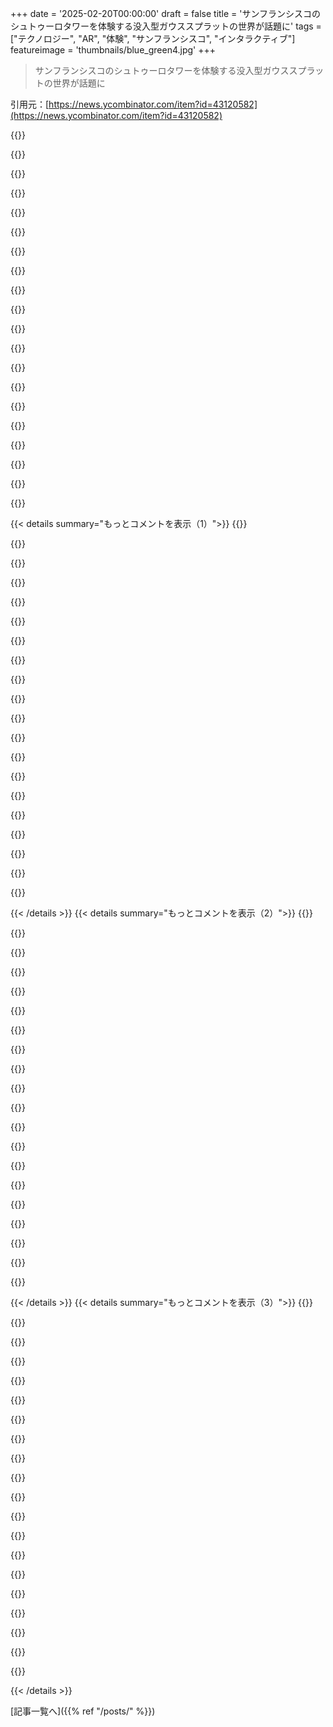 +++
date = '2025-02-20T00:00:00'
draft = false
title = 'サンフランシスコのシュトゥーロタワーを体験する没入型ガウススプラットの世界が話題に'
tags = ["テクノロジー", "AR", "体験", "サンフランシスコ", "インタラクティブ"]
featureimage = 'thumbnails/blue_green4.jpg'
+++

> サンフランシスコのシュトゥーロタワーを体験する没入型ガウススプラットの世界が話題に

引用元：[https://news.ycombinator.com/item?id=43120582](https://news.ycombinator.com/item?id=43120582)

{{<matomeQuote body="同じ作者の『Tunnel Vision: An Unauthorized BART Ride』をおすすめするよ。めっちゃ良いドキュメンタリー映画で、YouTubeで無料で見れるよ。" userName="FinnKuhn" createdAt="2025-02-21T12:49:38" color="#ff5733">}}

{{<matomeQuote body="電車が動き始めた時に頭に浮かんだのが“Good morning, and welcome to the Black Mesa transit system”だよ。" userName="franky47" createdAt="2025-02-21T15:44:49" color="">}}

{{<matomeQuote body="90年代の子どもとして、これが当時の未来予想の通りの“サイバースペースの博物館”の一例だと思う。夢を続けてくれてありがとう！" userName="mortenjorck" createdAt="2025-02-21T02:24:15" color="#38d3d3">}}

{{<matomeQuote body="俺もそう思った！開いた瞬間、Encartaの3Dバーチャルツアーを思い出したよ。" userName="biofox" createdAt="2025-02-21T09:37:02" color="">}}

{{<matomeQuote body="人工博物館プロジェクトにも興味あるかも。色んな場所にそのサイバースペースの夢が実現されてるから！" userName="aa-jv" createdAt="2025-02-21T11:34:31" color="">}}

{{<matomeQuote body="これと似た感じのもので1980年代のDomesdayプロジェクトが思い出される。1986年に出たもので、静止画像をクリックして移動するだけだったけどね。" userName="gertrunde" createdAt="2025-02-21T13:06:11" color="">}}

{{<matomeQuote body="昔、ラジオ技術者の友達に西脚のエレベーターで上に連れて行ってもらった。小さくて圧迫感があったけど、景色は最高だったよ！" userName="DonHopkins" createdAt="2025-02-21T01:03:37" color="">}}

{{<matomeQuote body="これを自分で作る方法をもっと詳細に知りたいな。自分のスプラットを有名な場所のコラボライブラリに貢献したいし、インタラクティブなものをWikipediaに追加できそう！" userName="Samin100" createdAt="2025-02-20T22:45:16" color="#ff5733">}}

{{<matomeQuote body="https://reddit.com/r/GaussianSplatting/ では、このテーマについて少しずつ話してるね。また、https://radiancefields.com/ は最新の進展を報告しているよ。" userName="corysama" createdAt="2025-02-20T23:41:29" color="#ff33a1">}}

{{<matomeQuote body="詳しくはツイッターのスレッドで少し色付けしたよ。" userName="akanet" createdAt="2025-02-20T23:05:38" color="">}}

{{<matomeQuote body="こちらにコメントのリンクがありますね。" userName="wonger_" createdAt="2025-02-20T23:21:45" color="">}}

{{<matomeQuote body="最初の投稿だけ表示されてて、それ以降のスレッドが読み込まれないみたい。" userName="pbronez" createdAt="2025-02-21T14:04:28" color="">}}

{{<matomeQuote body="俺は普通に動いてるよ。" userName="marcellus23" createdAt="2025-02-21T15:51:07" color="">}}

{{<matomeQuote body="フォトグラメトリーと同じ流れで、たくさんの画像や動画を撮影して、SOTAのガウシャンスプラッティングツールに統合する感じかな。" userName="42lux" createdAt="2025-02-21T08:43:47" color="">}}

{{<matomeQuote body="試せるアプリがあるよ。<a href=”https://scaniverse.com/”>https://scaniverse.com/</a>で、スマホのGPUを使ってスプラットするんだ。" userName="sm_park" createdAt="2025-02-21T16:06:06" color="">}}

{{<matomeQuote body="サンフランシスコってほんと美しいな。なんとも言えない静けさがあるんだ。南から電車で来るときの霧が丘を流れる様子とか、スートロの景色とか、塔の近くのユーカリの木のトローブとか。これがその静けさを捉えてる。" userName="dmazin" createdAt="2025-02-21T09:05:08" color="#ff33a1">}}

{{<matomeQuote body="著者のVincent Wooは霧の素晴らしいタイムラプス動画もいくつか持ってるよ！<a href=”https://www.youtube.com/playlist?list=PLXhk-g2kj99k6FMp2tZ2X...”>ここから見れるよ。</a>" userName="archagon" createdAt="2025-02-23T06:06:09" color="">}}

{{<matomeQuote body="メタバーススタンダードフォーラム、最近ガウシャンスプラッティングについて活動があったらしいよ。標準化が早すぎるかどうか議論中。3月5日にニアンティックとセシウムの講演者を迎えたタウンホールがあるみたい。詳しくは<a href=”https://metaverse-standards.org/event/gaussian-splats-town-h...”>こちら。</a>他の関連トークもあるよ。" userName="kevthecoder" createdAt="2025-02-21T09:51:15" color="#785bff">}}

{{<matomeQuote body="それすごい！2009年頃に、スートロタワーの展望スポットからデジカメで高解像度の写真をたくさん撮って、Microsoft Photosynthで合成したら、驚くほど高解像度のポイントクラウドができたんだ。再びその結果を見たいな。<a href=”https://en.wikipedia.org/wiki/Photosynth”>こちらを参照。</a>" userName="bastawhiz" createdAt="2025-02-21T00:30:19" color="#38d3d3">}}

{{<matomeQuote body="塔からのギガピクセル画像がリリースされたって。<a href=”https://explore.sutrotower.com/”>ここでチェックしてみて。</a>" userName="akanet" createdAt="2025-02-21T00:31:00" color="">}}

{{< details summary="もっとコメントを表示（1）">}}
{{<matomeQuote body="素晴らしい作品だね。今まで体験した中で一番いいガウススプラッティングだわ。特に遠くの物体や空の表現が素晴らしかった。VRモードに切り替えた時に気づいたことが多くて驚いた。" userName="michaeloder" createdAt="2025-02-20T22:59:58" color="#785bff">}}

{{<matomeQuote body="Sutro Towerのアンテナは、10のテレビ局、3つのFMラジオ局、そして法律執行機関やタクシー、学校バス、無線インターネットなど20の通信ユーザーに利用されてて、ベイエリア全体に信号を送信してるんだ。" userName="toephu2" createdAt="2025-02-21T00:14:41" color="#45d325">}}

{{<matomeQuote body="Sutroがまだ現役のラジオ塔だって考えたこともなかった。SFのランドマークだから、もう廃止されたもんだと思ってたよ。" userName="roughly" createdAt="2025-02-21T07:59:02" color="">}}

{{<matomeQuote body="すごい体験だった。昨晩MQ3で試したけど、あれだけフォトリアルなものは初めてだ。ただMQ3がパンクしそうになって、リアルに部屋が透けて見えたくらい。座って始めればよかったけど、低フレームレートと不正確な地平線で転倒の危険があった。" userName="PaulHoule" createdAt="2025-02-21T14:22:27" color="#ff5c5c">}}

{{<matomeQuote body="投稿ありがとう！本当にクールなプロジェクトだね。スプラット体験とその方法論を共有してくれて感謝！" userName="czbond" createdAt="2025-02-21T02:50:17" color="#ff33a1">}}

{{<matomeQuote body="2023年5月にレベル6で30分過ごす特権があったけど、想像以上に素晴らしかった。少しでも高所恐怖症があるなら、全体が悪夢になるかも。" userName="chriscjcj" createdAt="2025-02-21T03:23:36" color="">}}

{{<matomeQuote body="どうやってその機会を得たの？" userName="arjvik" createdAt="2025-02-21T05:18:05" color="">}}

{{<matomeQuote body="サンフランシスコで放送テレビの仕事をしてて、上の施設のメンテナンスを担当しているエンジニアと親友なんだ。10年も前から行こうって話してたのに、やっと実現したよ。" userName="chriscjcj" createdAt="2025-02-21T05:44:05" color="">}}

{{<matomeQuote body="すごくクールだけど、幾何学的な小さなクセで”アンキャニー・バレー”を感じるのが気になる。こういうスプラットを自動で3Dモデルに変換する後処理ステップがあったらいいな。" userName="falcor84" createdAt="2025-02-20T22:27:55" color="#ff33a1">}}

{{<matomeQuote body="これは最近の論文にある凸スプラッティングのアイデアに近いね。凸形状を使って、実際の3Dオブジェクトを近似する方がガウスよりも適しているかも。" userName="c-fe" createdAt="2025-02-20T23:36:25" color="">}}

{{<matomeQuote body="すごいね！これは面白い作品だね！" userName="lbeckman314" createdAt="2025-02-20T23:50:47" color="">}}

{{<matomeQuote body="Meta Quest 3はすごい負荷がかかるね。動画が15秒遅れて、没入感がすごくズレるし、ほんとに倒れそうになる。見た目はめっちゃ綺麗なのにもったいない！" userName="cloudfudge" createdAt="2025-02-21T14:03:04" color="">}}

{{<matomeQuote body="不思議だね。Intelの統合グラフィックスだと全然問題なくて、15〜20fpsでもすぐ始まるし、反応もいいよ。" userName="itishappy" createdAt="2025-02-21T14:23:49" color="">}}

{{<matomeQuote body="悪いのはどっちなんだろうね？Meta Quest本体かな、ウェブサイトの3D実装かな？古いノートパソコンでは問題ないし。" userName="poutrathor" createdAt="2025-02-21T14:15:55" color="">}}

{{<matomeQuote body="QuestのSnapdragon GPUはタイルレンダリングの設計だよ。ガウシアン・スプラットの描画はその設計にすごい負荷がかかるからね。動かすために必要なオーバードローやアルファブレンディングが多くて、モバイルGPUには厳しいんだ。構造的な問題だよ。" userName="ladon86" createdAt="2025-02-21T17:24:50" color="#ff33a1">}}

{{<matomeQuote body="でも、Metaの技術デモではQuestプラットフォームでもすごい映像が描ける可能性があるってことだね。" userName="OrangeMusic" createdAt="2025-02-24T16:45:36" color="">}}

{{<matomeQuote body="Questは性能不足で、基本的にミッドレンジのAndroidフォンみたいだね。もっと効率的なコーディングか、簡単なモデルにすれば助けになるよ。Scaniverseの中では良いフレームレートを出してるけど、モデルは簡素で見た目がイマイチなんだ。" userName="PaulHoule" createdAt="2025-02-21T14:25:02" color="">}}

{{<matomeQuote body="見た目がめっちゃ素晴らしいし、iGPUでもサクサク動く感じがする。魔法みたいだね。カメラを動かすとオブジェクトがちらつくのはなんでだろう？近寄ると表面が透けるのも気になる。" userName="jcarrano" createdAt="2025-02-21T16:45:33" color="#785bff">}}

{{<matomeQuote body="これはほんとにクールだね。ガウシアン・スプラッティングの技術が特定の視点からリアルに見える印象を与えてる気がする。しばらくはGoogle Earthより見た目がいいかも。" userName="accrual" createdAt="2025-02-21T15:27:38" color="">}}

{{<matomeQuote body="これ最高だよ！数年前に引っ越してからSutro Towerに魅了されてる。アンテナが何のためか見えるのもいいね。" userName="nickvec" createdAt="2025-02-21T04:48:24" color="">}}


{{< /details >}}
{{< details summary="もっとコメントを表示（2）">}}
{{<matomeQuote body="めっちゃキレイ！映像と音楽の組み合わせが懐かしい気持ちにさせてくれた。昔働いていた街にしばらく行けてないから余計にね。" userName="FlamingMoe" createdAt="2025-02-20T22:37:47" color="#ff33a1">}}

{{<matomeQuote body="同じ気持ちだった！素晴らしい作品だね！" userName="null0pointer" createdAt="2025-02-21T03:34:58" color="">}}

{{<matomeQuote body="これすごい！生物や文化のキャプチャーに使うものを作ってるんだけど、JSデコーダーについて詳しく教えてくれない？Playcanvas Reactと一緒に使えるかな？" userName="amgee" createdAt="2025-02-22T19:32:27" color="#38d3d3">}}

{{<matomeQuote body="これをアップストリームに持っていこうとしてるから、PlayCanvasが今後話題にすると思うよ。参考になるのはCPUデコーダーのこちら：<a href=”https://github.com/vincentwoo/blog/blob/master/3d/sutro_towe...”>https://github.com/vincentwoo/blog/blob/master/3d/sutro_towe...</a>、GPUデコーダーのはこちら：<a href=”https://github.com/vincentwoo/blog/blob/master/3d/sutro_towe...”>https://github.com/vincentwoo/blog/blob/master/3d/sutro_towe...</a>。フォーマットの詳細はここで確認してね：<a href=”https://github.com/nerfstudio-project/gsplat/blob/main/gspla...”>https://github.com/nerfstudio-project/gsplat/blob/main/gspla...</a>。" userName="akanet" createdAt="2025-02-23T09:40:41" color="#38d3d3">}}

{{<matomeQuote body="このアプリはPlayCanvas Web Componentsで作られてるよ：<a href=”https://github.com/playcanvas/web-components/”>https://github.com/playcanvas/web-components/</a>。PlayCanvas Reactと似てるけど、完全にWeb Componentsベースの構造なんだ。両方のフレームワークで同じスクリプトが使えるよ。" userName="ovenchips" createdAt="2025-02-22T20:03:41" color="#785bff">}}

{{<matomeQuote body="これってReactのリリース前から作業してたのかな？それともWeb Componentsを選んだ特別な理由があったの？リアルタイムデータを取り込んでXR/ARができればいいなって思ってるけど、HTML/CSS/JS以外はあまり詳しくないんだ。" userName="amgee" createdAt="2025-02-22T20:41:50" color="">}}

{{<matomeQuote body="もしTunnel Vision（同じ作者）がまだ見てなかったら、ぜひ観てみて。ほんと素晴らしいプロジェクトをやってる人だよ。" userName="thot_experiment" createdAt="2025-02-20T22:30:20" color="">}}

{{<matomeQuote body="BARTの前面からの動画は結構退屈だけど、良い動画だよ。アルプスを走る機関車の方が面白いよ。" userName="pinoy420" createdAt="2025-02-20T22:42:23" color="">}}

{{<matomeQuote body="文脈が内容を定義する。" userName="thot_experiment" createdAt="2025-02-20T23:14:26" color="">}}

{{<matomeQuote body="ん？" userName="akanet" createdAt="2025-02-20T23:14:02" color="">}}

{{<matomeQuote body="いいね！" userName="derwiki" createdAt="2025-02-21T05:08:10" color="">}}

{{<matomeQuote body="おい、俺のサインは何て書いてある？" userName="pinoy420" createdAt="2025-02-21T05:53:18" color="">}}

{{<matomeQuote body="大都市から始めて、どこでも高品質なガウシアン・スプラットを生成するのはどれくらい現実的かな？最終的には、現実の場所でゲームやインタラクティブ体験ができるといいなと思う。Microsoft Flight Simulatorみたいにドローンで飛ぶことから始められるはず。ただ、訓練用AIにとってリアルなシナリオを生成するのには役立つかも。" userName="armchairhacker" createdAt="2025-02-21T01:20:32" color="#785bff">}}

{{<matomeQuote body="衝突処理はスプラットデータから逆算するのはそんなに難しくないと思う。高品質なスプラットがどこでも見られるのは、今後10年で実現するんじゃないかな？スケーリングやLoD、ストリーミングの問題は未解決だけど、早期の研究は promising だよ。" userName="akanet" createdAt="2025-02-21T01:48:54" color="">}}

{{<matomeQuote body="スプラットデータと衝突についてのリソースを教えてくれない？特に植物のスプラットデータからの測定に興味があるんだ。薄い葉っぱのような平面を他の手法よりもよく再構築できるから。" userName="jg0r3" createdAt="2025-02-22T01:00:39" color="">}}

{{<matomeQuote body="Street ViewではNeRFがもう使われてるよ。（NeRFはガウシアン・スプラットに似てるけど、異なるレンダリングのトレードオフがある）https://blog.google/products/maps/sustainable-immersive-maps..." userName="ipsum2" createdAt="2025-02-21T03:22:49" color="#ff5c5c">}}

{{<matomeQuote body="カメラの角度を変えずに上下に動ける機能があったら良いと思う。これなら、マウスの右ボタンでパンするよりもずっといい解決策だ。" userName="wst_" createdAt="2025-02-20T22:55:46" color="">}}

{{<matomeQuote body="QとEを使うと上下に動けるよ。" userName="akanet" createdAt="2025-02-20T23:04:51" color="">}}

{{<matomeQuote body="おもしろいね、どのブラウザ環境でやってるか教えてくれる？" userName="akanet" createdAt="2025-02-20T21:47:38" color="">}}

{{<matomeQuote body="Firefoxでも同じエラーが出てるんだよね。" userName="duskwuff" createdAt="2025-02-20T22:09:44" color="">}}


{{< /details >}}
{{< details summary="もっとコメントを表示（3）">}}
{{<matomeQuote body="ありがとう、今修正中だよ。" userName="akanet" createdAt="2025-02-20T22:20:48" color="">}}

{{<matomeQuote body="サンキュー！今はめちゃくちゃうまくいってる。" userName="duskwuff" createdAt="2025-02-20T23:01:50" color="#45d325">}}

{{<matomeQuote body="チームと一緒に働いてたから偏見あるけど、SnapがPlayCanvasを買収したのは本当に評価されていないと思う。素晴らしい技術だ。" userName="chadd" createdAt="2025-02-21T13:34:26" color="">}}

{{<matomeQuote body="R/Cドローンがあんなにアンテナに近くで飛ぶのにびっくりだわ。100,000ワットを超えると周波数の違いはあまり関係ないんだな。" userName="CamperBob2" createdAt="2025-02-20T22:36:11" color="">}}

{{<matomeQuote body="すごくクールだね、よくやった！ SFの上からのインタラクティブなビューずっと探してた。SFの立体感を体験したいし、いろんな丘がどうなってるのかも見たい。Google MapsやEarthでは物足りないから、全体の街のがあれば教えて！" userName="jmux" createdAt="2025-02-21T04:41:42" color="">}}

{{<matomeQuote body="イースターエッグが見つからないんだけど。ヒントくれる？ :)" userName="ovenchips" createdAt="2025-02-20T22:06:42" color="">}}

{{<matomeQuote body="タワーの最上部をよく見てみて！ :)" userName="akanet" createdAt="2025-02-20T22:13:47" color="">}}

{{<matomeQuote body="上のガントリーから手を振ってる奴のことかな？" userName="qingcharles" createdAt="2025-02-20T22:56:10" color="">}}

{{<matomeQuote body="これ素晴らしいけど、マウスルックを実装してほしい！そうすればもっと没入感が増すし、FPSの操作の標準になるから。" userName="keepamovin" createdAt="2025-02-21T03:26:54" color="#785bff">}}

{{<matomeQuote body="右クリックで視点移動できるんだね。" userName="akanet" createdAt="2025-02-21T08:03:53" color="">}}

{{<matomeQuote body="なるほど、トラックパッドのマルチタッチジェスチャーでもできるけど、ホントはもっと視点移動したいな。ポインターキャプチャAPIで制御できるけど、ぜひやって！" userName="keepamovin" createdAt="2025-02-21T10:31:39" color="">}}

{{<matomeQuote body="AndroidのChromeだと全く動かなくて、アバウトダイアログが超遅く表示されてる。テキストもレイアウトし直してるし、”小さな立方体”が見えないし、アバウトダイアログを消す方法もない。バックグラウンドは気になるけど、もっとテストが必要かも。" userName="IshKebab" createdAt="2025-02-20T22:50:25" color="">}}

{{<matomeQuote body="＞>アバウトダイアログを消すにはマージンをタップって、驚き！ コンソールエラーは出てなかった？AndroidのChromeでかなりテストしたよ。" userName="akanet" createdAt="2025-02-20T23:06:12" color="">}}

{{<matomeQuote body="モバイルでコンソールエラーを見る方法が分からないな。リモートDevツールなしで。今日再試したけど遅いけど、今回は操作できたから面白かった！Pixel 8のChrome 113。" userName="IshKebab" createdAt="2025-02-21T08:00:00" color="">}}

{{<matomeQuote body="2年半前のOnePlus Nord 2Tで両方のブラウザで動いたよ。フレームレートは高くないけど、普通に使える。結構古いミドルレンジの電話でも十分だね。" userName="mhandley" createdAt="2025-02-21T00:16:49" color="">}}

{{<matomeQuote body="Nothing Phone 2で超快適だった！あなたはどの電話使ってるの？" userName="moondev" createdAt="2025-02-21T12:05:07" color="">}}

{{<matomeQuote body="AndroidのChromeで普通に動いた。Pixel 7なんだけど。" userName="8n4vidtmkvmk" createdAt="2025-02-20T23:12:02" color="">}}

{{<matomeQuote body="ここでの詳細レベルの制約は何なの？元データ（解像度低すぎるカメラや遠すぎる）、処理の制限、リアルタイムでのブラウザ描画のいずれ？これはフルディテール、それともウェブ用にダウンサンプリングされたバージョン？" userName="zokier" createdAt="2025-02-21T11:46:14" color="#ff33a1">}}

{{<matomeQuote body="元画像の処理とアライメントが問題だと思う。" userName="akanet" createdAt="2025-02-21T22:47:32" color="">}}

{{<matomeQuote body="背景音楽がNina Nesbittの曲’On The Run’と完璧に合ってて、サイトを開いたときに流れてたんだけど、全然背景音楽があることに気づかなかったよ。" userName="skeeter_sky" createdAt="2025-02-22T06:20:57" color="">}}


{{< /details >}}


[記事一覧へ]({{% ref "/posts/" %}})
